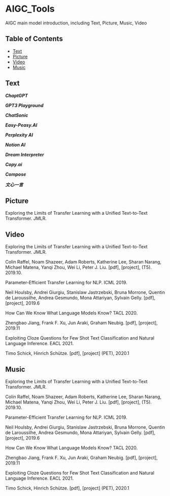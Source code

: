 # AIGC_Tools
AIGC main model introduction, including Text, Picture, Music, Video
## Table of Contents
- [Text](#text)
- [Picture](#picture)
- [Video](#video)
- [Music](#music)
## Text
***ChaptGPT***

***GPT3 Playground***

***ChatSonic***

***Easy-Peasy.AI***

***Perplexity AI***

***Notion AI***

***Dream Interpreter***

***Copy.ai***

***Compose***

***文心一言***





## Picture
Exploring the Limits of Transfer Learning with a Unified Text-to-Text Transformer. JMLR.  






## Video
Exploring the Limits of Transfer Learning with a Unified Text-to-Text Transformer. JMLR.  

Colin Raffel, Noam Shazeer, Adam Roberts, Katherine Lee, Sharan Narang, Michael Matena, Yanqi Zhou, Wei Li, Peter J. Liu. [pdf], [project], (T5). 2019.10.

Parameter-Efficient Transfer Learning for NLP. ICML 2019.  

Neil Houlsby, Andrei Giurgiu, Stanislaw Jastrzebski, Bruna Morrone, Quentin de Laroussilhe, Andrea Gesmundo, Mona Attariyan, Sylvain Gelly. [pdf], [project], 2019.6

How Can We Know What Language Models Know? TACL 2020.  

Zhengbao Jiang, Frank F. Xu, Jun Araki, Graham Neubig. [pdf], [project], 2019.11

Exploiting Cloze Questions for Few Shot Text Classification and Natural Language Inference. EACL 2021.  

Timo Schick, Hinrich Schütze. [pdf], [project] (PET), 2020.1



## Music

Exploring the Limits of Transfer Learning with a Unified Text-to-Text Transformer. JMLR.  

Colin Raffel, Noam Shazeer, Adam Roberts, Katherine Lee, Sharan Narang, Michael Matena, Yanqi Zhou, Wei Li, Peter J. Liu. [pdf], [project], (T5). 2019.10.

Parameter-Efficient Transfer Learning for NLP. ICML 2019.  

Neil Houlsby, Andrei Giurgiu, Stanislaw Jastrzebski, Bruna Morrone, Quentin de Laroussilhe, Andrea Gesmundo, Mona Attariyan, Sylvain Gelly. [pdf], [project], 2019.6

How Can We Know What Language Models Know? TACL 2020.  

Zhengbao Jiang, Frank F. Xu, Jun Araki, Graham Neubig. [pdf], [project], 2019.11

Exploiting Cloze Questions for Few Shot Text Classification and Natural Language Inference. EACL 2021.  

Timo Schick, Hinrich Schütze. [pdf], [project] (PET), 2020.1



